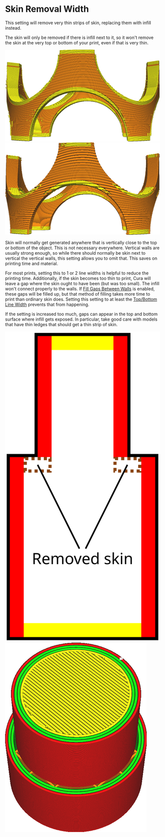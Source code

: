 Skin Removal Width
====
This setting will remove very thin strips of skin, replacing them with infill instead.

The skin will only be removed if there is infill next to it, so it won't remove the skin at the very top or bottom of your print, even if that is very thin.

![Not removing any skin](images/skin_preshrink_original.png)
![Thin strips are removed](images/skin_preshrink_shrunk.png)

Skin will normally get generated anywhere that is vertically close to the top or bottom of the object. This is not necessary everywhere. Vertical walls are usually strong enough, so while there should normally be skin next to vertical the vertical walls, this setting allows you to omit that. This saves on printing time and material.

For most prints, setting this to 1 or 2 line widths is helpful to reduce the printing time. Additionally, if the skin becomes too thin to print, Cura will leave a gap where the skin ought to have been (but was too small). The infill won't connect properly to the walls. If [Fill Gaps Between Walls](fill_perimeter_gaps.md) is enabled, these gaps will be filled up, but that method of filling takes more time to print than ordinary skin does. Setting this setting to at least the [Top/Bottom Line Width](skin_line_width.md) prevents that from happening.

If the setting is increased too much, gaps can appear in the top and bottom surface where infill gets exposed. In particular, take good care with models that have thin ledges that should get a thin strip of skin.

![These pieces of skin are removed, exposing infill](images/skin_preshrink_problem.svg)
![The infill can be seen in layer view too](images/skin_preshrink_problem_screenshot.png)